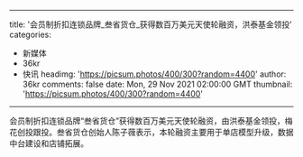 
---
title: '会员制折扣连锁品牌_叁省货仓_获得数百万美元天使轮融资，洪泰基金领投'
categories: 
 - 新媒体
 - 36kr
 - 快讯
headimg: 'https://picsum.photos/400/300?random=4400'
author: 36kr
comments: false
date: Mon, 29 Nov 2021 02:00:00 GMT
thumbnail: 'https://picsum.photos/400/300?random=4400'
---

<div>   
会员制折扣连锁品牌“叁省货仓”获得数百万美元天使轮融资，由洪泰基金领投，梅花创投跟投。叁省货仓创始人陈子薇表示，本轮融资主要用于单店模型升级，数据中台建设和店铺拓展。  
</div>
            